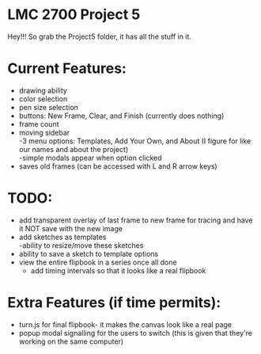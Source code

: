 # LMC 2700 Project 5

Hey!!! So grab the Project5 folder, it has all the stuff in it.

# Current Features:  
  - drawing ability  
  - color selection  
  - pen size selection  
  - buttons: New Frame, Clear, and Finish (currently does nothing)
  - frame count  
  - moving sidebar   
        -3 menu options: Templates, Add Your Own, and About (I figure for like our names and about the project)   
        -simple modals appear when option clicked  
  - saves old frames (can be accessed with L and R arrow keys)
      
  
 # TODO:
  - add transparent overlay of last frame to new frame for tracing and have it NOT save with the new image  
  - add sketches as templates  
        -ability to resize/move these sketches  
  - ability to save a sketch to template options  
  - view the entire flipbook in a series once all done  
      - add timing intervals so that it looks like a real flipbook  
 
 # Extra Features (if time permits):  
  - turn.js for final flipbook- it makes the canvas look like a real page  
  - popup modal signalling for the users to switch (this is given that they're working on the same computer)
  
